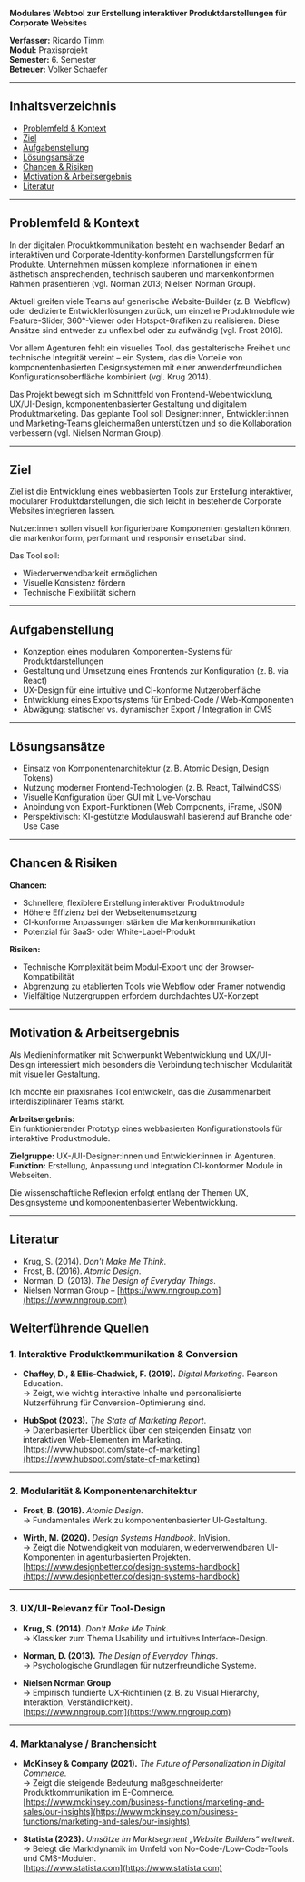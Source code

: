 **Modulares Webtool zur Erstellung interaktiver Produktdarstellungen für Corporate Websites**  
 
**Verfasser:** Ricardo Timm  
**Modul:** Praxisprojekt  
**Semester:** 6. Semester  
**Betreuer:** Volker Schaefer  

---

## Inhaltsverzeichnis
- [Problemfeld & Kontext](#problemfeld--kontext)  
- [Ziel](#ziel)  
- [Aufgabenstellung](#aufgabenstellung)  
- [Lösungsansätze](#lösungsansätze)  
- [Chancen & Risiken](#chancen--risiken)  
- [Motivation & Arbeitsergebnis](#motivation--arbeitsergebnis)  
- [Literatur](#literatur)  

---

## Problemfeld & Kontext

In der digitalen Produktkommunikation besteht ein wachsender Bedarf an interaktiven und Corporate-Identity-konformen Darstellungsformen für Produkte. Unternehmen müssen komplexe Informationen in einem ästhetisch ansprechenden, technisch sauberen und markenkonformen Rahmen präsentieren (vgl. Norman 2013; Nielsen Norman Group).

Aktuell greifen viele Teams auf generische Website-Builder (z. B. Webflow) oder dedizierte Entwicklerlösungen zurück, um einzelne Produktmodule wie Feature-Slider, 360°-Viewer oder Hotspot-Grafiken zu realisieren. Diese Ansätze sind entweder zu unflexibel oder zu aufwändig (vgl. Frost 2016).

Vor allem Agenturen fehlt ein visuelles Tool, das gestalterische Freiheit und technische Integrität vereint – ein System, das die Vorteile von komponentenbasierten Designsystemen mit einer anwenderfreundlichen Konfigurationsoberfläche kombiniert (vgl. Krug 2014).

Das Projekt bewegt sich im Schnittfeld von Frontend-Webentwicklung, UX/UI-Design, komponentenbasierter Gestaltung und digitalem Produktmarketing. Das geplante Tool soll Designer:innen, Entwickler:innen und Marketing-Teams gleichermaßen unterstützen und so die Kollaboration verbessern (vgl. Nielsen Norman Group).

---

## Ziel  
Ziel ist die Entwicklung eines webbasierten Tools zur Erstellung interaktiver, modularer Produktdarstellungen, die sich leicht in bestehende Corporate Websites integrieren lassen.  

Nutzer:innen sollen visuell konfigurierbare Komponenten gestalten können, die markenkonform, performant und responsiv einsetzbar sind.  

Das Tool soll:
- Wiederverwendbarkeit ermöglichen  
- Visuelle Konsistenz fördern  
- Technische Flexibilität sichern  

---

## Aufgabenstellung  
- Konzeption eines modularen Komponenten-Systems für Produktdarstellungen  
- Gestaltung und Umsetzung eines Frontends zur Konfiguration (z. B. via React)  
- UX-Design für eine intuitive und CI-konforme Nutzeroberfläche  
- Entwicklung eines Exportsystems für Embed-Code / Web-Komponenten  
- Abwägung: statischer vs. dynamischer Export / Integration in CMS  

---

## Lösungsansätze  
- Einsatz von Komponentenarchitektur (z. B. Atomic Design, Design Tokens)  
- Nutzung moderner Frontend-Technologien (z. B. React, TailwindCSS)  
- Visuelle Konfiguration über GUI mit Live-Vorschau  
- Anbindung von Export-Funktionen (Web Components, iFrame, JSON)  
- Perspektivisch: KI-gestützte Modulauswahl basierend auf Branche oder Use Case  

---

## Chancen & Risiken  

**Chancen:**  
- Schnellere, flexiblere Erstellung interaktiver Produktmodule  
- Höhere Effizienz bei der Webseitenumsetzung  
- CI-konforme Anpassungen stärken die Markenkommunikation  
- Potenzial für SaaS- oder White-Label-Produkt  

**Risiken:**  
- Technische Komplexität beim Modul-Export und der Browser-Kompatibilität  
- Abgrenzung zu etablierten Tools wie Webflow oder Framer notwendig  
- Vielfältige Nutzergruppen erfordern durchdachtes UX-Konzept  

---

## Motivation & Arbeitsergebnis  
Als Medieninformatiker mit Schwerpunkt Webentwicklung und UX/UI-Design interessiert mich besonders die Verbindung technischer Modularität mit visueller Gestaltung.  

Ich möchte ein praxisnahes Tool entwickeln, das die Zusammenarbeit interdisziplinärer Teams stärkt.  

**Arbeitsergebnis:**  
Ein funktionierender Prototyp eines webbasierten Konfigurationstools für interaktive Produktmodule.  

**Zielgruppe:** UX-/UI-Designer:innen und Entwickler:innen in Agenturen.  
**Funktion:** Erstellung, Anpassung und Integration CI-konformer Module in Webseiten.  

Die wissenschaftliche Reflexion erfolgt entlang der Themen UX, Designsysteme und komponentenbasierter Webentwicklung.

---

## Literatur  
- Krug, S. (2014). *Don't Make Me Think*.  
- Frost, B. (2016). *Atomic Design*.  
- Norman, D. (2013). *The Design of Everyday Things*.  
- Nielsen Norman Group – [https://www.nngroup.com](https://www.nngroup.com)

## Weiterführende Quellen

### 1. Interaktive Produktkommunikation & Conversion

- **Chaffey, D., & Ellis-Chadwick, F. (2019).** *Digital Marketing*. Pearson Education.  
  → Zeigt, wie wichtig interaktive Inhalte und personalisierte Nutzerführung für Conversion-Optimierung sind.

- **HubSpot (2023).** *The State of Marketing Report*.  
  → Datenbasierter Überblick über den steigenden Einsatz von interaktiven Web-Elementen im Marketing.  
  [https://www.hubspot.com/state-of-marketing](https://www.hubspot.com/state-of-marketing)

---

### 2. Modularität & Komponentenarchitektur

- **Frost, B. (2016).** *Atomic Design*.  
  → Fundamentales Werk zu komponentenbasierter UI-Gestaltung.

- **Wirth, M. (2020).** *Design Systems Handbook*. InVision.  
  → Zeigt die Notwendigkeit von modularen, wiederverwendbaren UI-Komponenten in agenturbasierten Projekten.  
  [https://www.designbetter.co/design-systems-handbook](https://www.designbetter.co/design-systems-handbook)

---

### 3. UX/UI-Relevanz für Tool-Design

- **Krug, S. (2014).** *Don't Make Me Think*.  
  → Klassiker zum Thema Usability und intuitives Interface-Design.

- **Norman, D. (2013).** *The Design of Everyday Things*.  
  → Psychologische Grundlagen für nutzerfreundliche Systeme.

- **Nielsen Norman Group**  
  → Empirisch fundierte UX-Richtlinien (z. B. zu Visual Hierarchy, Interaktion, Verständlichkeit).  
  [https://www.nngroup.com](https://www.nngroup.com)

---

### 4. Marktanalyse / Branchensicht

- **McKinsey & Company (2021).** *The Future of Personalization in Digital Commerce*.  
  → Zeigt die steigende Bedeutung maßgeschneiderter Produktkommunikation im E-Commerce.  
  [https://www.mckinsey.com/business-functions/marketing-and-sales/our-insights](https://www.mckinsey.com/business-functions/marketing-and-sales/our-insights)

- **Statista (2023).** *Umsätze im Marktsegment „Website Builders“ weltweit*.  
  → Belegt die Marktdynamik im Umfeld von No-Code-/Low-Code-Tools und CMS-Modulen.  
  [https://www.statista.com](https://www.statista.com)
